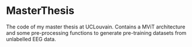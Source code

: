 # MasterThesis
The code of my master thesis at UCLouvain. Contains a MViT architecture and some pre-processing functions to generate pre-training datasets from unlabelled EEG data.
